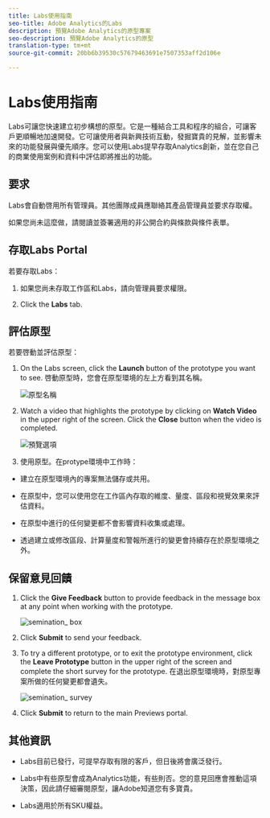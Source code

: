 ```yaml
---
title: Labs使用指南
seo-title: Adobe Analytics的Labs
description: 預覽Adobe Analytics的原型專案
seo-description: 預覽Adobe Analytics的原型
translation-type: tm+mt
source-git-commit: 20bb6b39530c57679463691e7507353aff2d106e

---
```




# Labs使用指南

Labs可讓您快速建立初步構想的原型。它是一種結合工具和程序的組合，可讓客戶更順暢地加速開發。它可讓使用者與新興技術互動，發掘寶貴的見解，並影響未來的功能發展與優先順序。您可以使用Labs提早存取Analytics創新，並在您自己的商業使用案例和資料中評估即將推出的功能。

## 要求

Labs會自動啓用所有管理員。其他團隊成員應聯絡其產品管理員並要求存取權。

如果您尚未這麼做，請閱讀並簽署適用的非公開合約與條款與條件表單。

## 存取Labs Portal

若要存取Labs：

1. 如果您尚未存取工作區和Labs，請向管理員要求權限。

1. Click the **Labs** tab.


## 評估原型

若要啓動並評估原型：

1. On the Labs screen, click the **Launch** button of the prototype you want to see. 啓動原型時，您會在原型環境的左上方看到其名稱。

   ![原型名稱](https://user-images.githubusercontent.com/29133525/58670566-c03b6c00-82fc-11e9-8b29-ee34260c4024.png)

1. Watch a video that highlights the prototype by clicking on **Watch Video** in the upper right of the screen. Click the **Close** button when the video is completed.

   ![預覽選項](https://user-images.githubusercontent.com/29133525/58670261-a2213c00-82fb-11e9-88db-cc839c98fdab.png)

1. 使用原型。在protype環境中工作時：

* 建立在原型環境內的專案無法儲存或共用。

* 在原型中，您可以使用您在工作區內存取的維度、量度、區段和視覺效果來評估資料。

* 在原型中進行的任何變更都不會影響資料收集或處理。

* 透過建立或修改區段、計算量度和警報所進行的變更會持續存在於原型環境之外。

## 保留意見回饋

1. Click the **Give Feedback** button to provide feedback in the message box at any point when working with the prototype.

   ![semination_ box](https://user-images.githubusercontent.com/29133525/58670344-f0363f80-82fb-11e9-8824-ec2b41f7187a.png)

1. Click **Submit** to send your feedback.

1. To try a different prototype, or to exit the prototype environment, click the **Leave Prototype** button in the upper right of the screen and complete the short survey for the prototype. 在退出原型環境時，對原型專案所做的任何變更都會遺失。

   ![semination_ survey](https://user-images.githubusercontent.com/29133525/58670404-2bd10980-82fc-11e9-8cae-0dfc9f9da6b7.png)

1. Click **Submit** to return to the main Previews portal.

## 其他資訊

* Labs目前已發行，可提早存取有限的客戶，但日後將會廣泛發行。

* Labs中有些原型會成為Analytics功能，有些則否。您的意見回應會推動這項決策，因此請仔細審閱原型，讓Adobe知道您有多寶貴。

* Labs適用於所有SKU權益。
